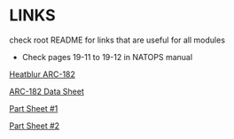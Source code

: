 # LINKS
check root README for links that are useful for all modules

- Check pages 19-11 to 19-12 in NATOPS manual

[Heatblur ARC-182](https://www.heatblur.se/F-14Manual/cockpit.html#v-uhf-2-an-arc-182-radio)

[ARC-182 Data Sheet](https://www.columbiaelectronics.com/an_arc_182_v__vhf_uhf_radio_set.htm)

[Part Sheet #1](https://www.parttarget.com/5821-01-293-5611_5821012935611_622-7731-003.html/-c2e42915-ba4e-42d5-a200-3c55a6f75868?searchtext=5821-01-293-5611&searchoption=sku&originalsearchtext=5821-01-293-5611)

[Part Sheet #2](https://www.parttarget.com/5821-01-215-3453_5821012153453_622-6324-001.html/-c2e42915-ba4e-42d5-a200-3c55a6f75868?searchtext=5821-01-215-3453&searchoption=sku&originalsearchtext=5821-01-215-3453)

